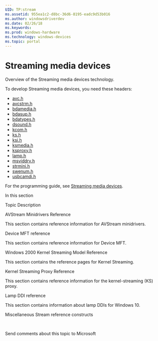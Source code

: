 ```yaml
---
UID: TP:stream
ms.assetid: 955ea1c2-d8bc-36d6-8195-eadc9d53b016
ms.author: windowsdriverdev
ms.date: 02/26/18
ms.keywords: 
ms.prod: windows-hardware
ms.technology: windows-devices
ms.topic: portal
---
```


# Streaming media devices


Overview of the Streaming media devices technology.

To develop Streaming media devices, you need these headers:

 * [avc.h](..\avc\index.md)
 * [avcstrm.h](..\avcstrm\index.md)
 * [bdamedia.h](..\bdamedia\index.md)
 * [bdasup.h](..\bdasup\index.md)
 * [bdatypes.h](..\bdatypes\index.md)
 * [dsound.h](..\dsound\index.md)
 * [kcom.h](..\kcom\index.md)
 * [ks.h](..\ks\index.md)
 * [ksi.h](..\ksi\index.md)
 * [ksmedia.h](..\ksmedia\index.md)
 * [ksproxy.h](..\ksproxy\index.md)
 * [lamp.h](..\lamp\index.md)
 * [msviddrv.h](..\msviddrv\index.md)
 * [strmini.h](..\strmini\index.md)
 * [swenum.h](..\swenum\index.md)
 * [usbcamdi.h](..\usbcamdi\index.md)

For the programming guide, see [Streaming media devices](https://docs.microsoft.com/en-us/windows-hardware/drivers/stream).


In this section


Topic
Description




AVStream Minidrivers Reference



This section contains reference information  for AVStream minidrivers.





Device MFT reference



This section contains reference information for Device MFT.





Windows 2000 Kernel Streaming Model Reference



This section contains the reference pages for Kernel Streaming.





Kernel Streaming Proxy Reference



This section contains reference information for  the kernel-streaming (KS) proxy.





Lamp DDI reference



This section contains information about  lamp DDIs for Windows 10.





Miscellaneous Stream reference constructs





 


Send comments about this topic to Microsoft


